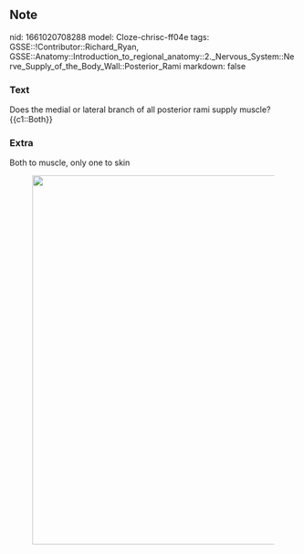 ## Note
nid: 1661020708288
model: Cloze-chrisc-ff04e
tags: GSSE::!Contributor::Richard_Ryan, GSSE::Anatomy::Introduction_to_regional_anatomy::2._Nervous_System::Nerve_Supply_of_the_Body_Wall::Posterior_Rami
markdown: false

### Text
<div class="toggle">
  Does the medial or lateral branch of all posterior rami supply
  muscle?
</div>
<div class="toggle">
  {{c1::Both}}
</div>

### Extra
<div>
  Both to muscle, only one to skin
</div>
<figure id="a3d38af7-02c6-4310-a062-f3fcbd075dc0" class="image">
  <a href= 
  "Posterior%20Rami%20f6646050cc714c79a708a6e9f78f575c/Untitled%202.png">
  <img style="width:647px" src= 
  "95a3cde8c6328fc0f2a2c2d4ca6a2c1965af5be1.png"></a>
</figure>
